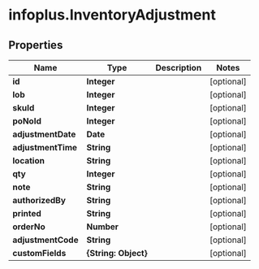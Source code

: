 # infoplus.InventoryAdjustment

## Properties
Name | Type | Description | Notes
------------ | ------------- | ------------- | -------------
**id** | **Integer** |  | [optional] 
**lob** | **Integer** |  | [optional] 
**skuId** | **Integer** |  | [optional] 
**poNoId** | **Integer** |  | [optional] 
**adjustmentDate** | **Date** |  | [optional] 
**adjustmentTime** | **String** |  | [optional] 
**location** | **String** |  | [optional] 
**qty** | **Integer** |  | [optional] 
**note** | **String** |  | [optional] 
**authorizedBy** | **String** |  | [optional] 
**printed** | **String** |  | [optional] 
**orderNo** | **Number** |  | [optional] 
**adjustmentCode** | **String** |  | [optional] 
**customFields** | **{String: Object}** |  | [optional] 



